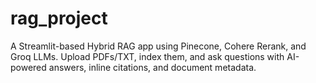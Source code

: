 # rag_project
A Streamlit-based Hybrid RAG app using Pinecone, Cohere Rerank, and Groq LLMs. Upload PDFs/TXT, index them, and ask questions with AI-powered answers, inline citations, and document metadata.
